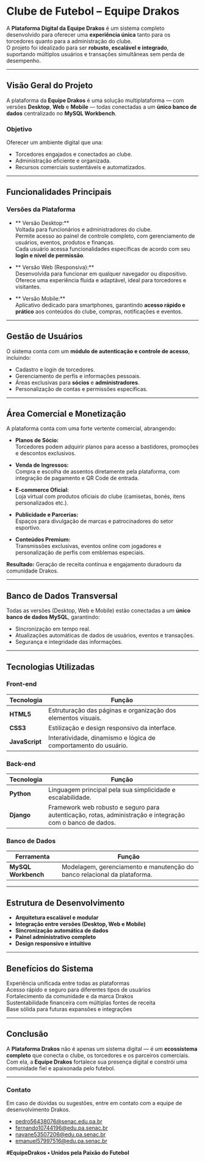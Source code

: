 # Clube de Futebol – Equipe Drakos

A **Plataforma Digital da Equipe Drakos** é um sistema completo desenvolvido para oferecer uma **experiência única** tanto para os torcedores quanto para a administração do clube.  
O projeto foi idealizado para ser **robusto, escalável e integrado**, suportando múltiplos usuários e transações simultâneas sem perda de desempenho.

---

## Visão Geral do Projeto

A plataforma da **Equipe Drakos** é uma solução multiplataforma — com versões **Desktop**, **Web** e **Mobile** — todas conectadas a um **único banco de dados** centralizado no **MySQL Workbench**.

### Objetivo
Oferecer um ambiente digital que una:
- Torcedores engajados e conectados ao clube.
- Administração eficiente e organizada.
- Recursos comerciais sustentáveis e automatizados.

---

## Funcionalidades Principais

###  Versões da Plataforma

- ** Versão Desktop:**  
  Voltada para funcionários e administradores do clube.  
  Permite acesso ao painel de controle completo, com gerenciamento de usuários, eventos, produtos e finanças.  
  Cada usuário acessa funcionalidades específicas de acordo com seu **login e nível de permissão**.

- ** Versão Web (Responsiva):**  
  Desenvolvida para funcionar em qualquer navegador ou dispositivo.  
  Oferece uma experiência fluida e adaptável, ideal para torcedores e visitantes.

- ** Versão Mobile:**  
  Aplicativo dedicado para smartphones, garantindo **acesso rápido e prático** aos conteúdos do clube, compras, notificações e eventos.

---

## Gestão de Usuários

O sistema conta com um **módulo de autenticação e controle de acesso**, incluindo:
- Cadastro e login de torcedores.  
- Gerenciamento de perfis e informações pessoais.  
- Áreas exclusivas para **sócios** e **administradores**.  
- Personalização de contas e permissões específicas.

---

## Área Comercial e Monetização

A plataforma conta com uma forte vertente comercial, abrangendo:

- **Planos de Sócio:**  
  Torcedores podem adquirir planos para acesso a bastidores, promoções e descontos exclusivos.  

- **Venda de Ingressos:**  
  Compra e escolha de assentos diretamente pela plataforma, com integração de pagamento e QR Code de entrada.

- **E-commerce Oficial:**  
  Loja virtual com produtos oficiais do clube (camisetas, bonés, itens personalizados etc.).  

- **Publicidade e Parcerias:**  
  Espaços para divulgação de marcas e patrocinadores do setor esportivo.  

- **Conteúdos Premium:**  
  Transmissões exclusivas, eventos online com jogadores e personalização de perfis com emblemas especiais.

**Resultado:** Geração de receita contínua e engajamento duradouro da comunidade Drakos.

---

## Banco de Dados Transversal

Todas as versões (Desktop, Web e Mobile) estão conectadas a um **único banco de dados MySQL**, garantindo:
- Sincronização em tempo real.  
- Atualizações automáticas de dados de usuários, eventos e transações.  
- Segurança e integridade das informações.

---

## Tecnologias Utilizadas

### Front-end
| Tecnologia | Função |
|-------------|--------|
| **HTML5** | Estruturação das páginas e organização dos elementos visuais. |
| **CSS3** | Estilização e design responsivo da interface. |
| **JavaScript** | Interatividade, dinamismo e lógica de comportamento do usuário. |

### Back-end
| Tecnologia | Função |
|-------------|--------|
| **Python** | Linguagem principal pela sua simplicidade e escalabilidade. |
| **Django** | Framework web robusto e seguro para autenticação, rotas, administração e integração com o banco de dados. |

### Banco de Dados
| Ferramenta | Função |
|-------------|--------|
| **MySQL Workbench** | Modelagem, gerenciamento e manutenção do banco relacional da plataforma. |

---

## Estrutura de Desenvolvimento

- **Arquitetura escalável e modular**
- **Integração entre versões (Desktop, Web e Mobile)**
- **Sincronização automática de dados**
- **Painel administrativo completo**
- **Design responsivo e intuitivo**

---

## Benefícios do Sistema

Experiência unificada entre todas as plataformas  
Acesso rápido e seguro para diferentes tipos de usuários  
Fortalecimento da comunidade e da marca Drakos  
Sustentabilidade financeira com múltiplas fontes de receita  
Base sólida para futuras expansões e integrações

---

## Conclusão

A **Plataforma Drakos** não é apenas um sistema digital — é um **ecossistema completo** que conecta o clube, os torcedores e os parceiros comerciais.  
Com ela, a **Equipe Drakos** fortalece sua presença digital e constrói uma comunidade fiel e apaixonada pelo futebol.

---

### Contato
Em caso de dúvidas ou sugestões, entre em contato com a equipe de desenvolvimento Drakos.
- pedro56438076@senac.edu.pa.br
- fernando10744196@edu.pa.senac.br
- nayane53507206@edu.pa.senac.br
- emanuel57997516@edu.pa.senac.br

**#EquipeDrakos • Unidos pela Paixão do Futebol**
